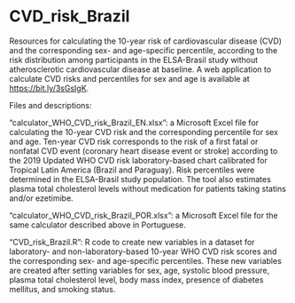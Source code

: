 # CVD_risk_Brazil
Resources for calculating the 10-year risk of cardiovascular disease (CVD) and the corresponding sex- and age-specific percentile, according to the risk distribution among participants in the ELSA-Brasil study without atherosclerotic cardiovascular disease at baseline.
A web application to calculate CVD risks and percentiles for sex and age is available at https://bit.ly/3sGsIgK.

Files and descriptions:

“calculator_WHO_CVD_risk_Brazil_EN.xlsx”: a Microsoft Excel file for calculating the 10-year CVD risk and the corresponding percentile for sex and age. Ten-year CVD risk corresponds to the risk of a first fatal or nonfatal CVD event (coronary heart disease event or stroke) according to the 2019 Updated WHO CVD risk laboratory-based chart calibrated for Tropical Latin America (Brazil and Paraguay). Risk percentiles were determined in the ELSA-Brasil study population. The tool also estimates plasma total cholesterol levels without medication for patients taking statins and/or ezetimibe.

“calculator_WHO_CVD_risk_Brazil_POR.xlsx”: a Microsoft Excel file for the same calculator described above in Portuguese.

“CVD_risk_Brazil.R”: R code to create new variables in a dataset for laboratory- and non-laboratory-based 10-year WHO CVD risk scores and the corresponding sex- and age-specific percentiles. These new variables are created after setting variables for sex, age, systolic blood pressure, plasma total cholesterol level, body mass index, presence of diabetes mellitus, and smoking status.
